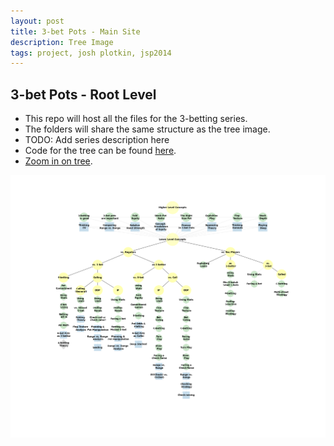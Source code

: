 ```yaml
---
layout: post
title: 3-bet Pots - Main Site
description: Tree Image
tags: project, josh plotkin, jsp2014
---
```


## 3-bet Pots - Root Level

* This repo will host all the files for the 3-betting series.
* The folders will share the same structure as the tree image.
* TODO: Add series description here
* Code for the tree can be found [here](http://nbviewer.ipython.org/github/joshplotkin/3BP/blob/master/Initial%20Tree/Tree%20Diagrams.ipynb).
* [Zoom in on tree](https://raw.githubusercontent.com/joshplotkin/3BP/master/Initial%20Tree/tree.png).


![Initial Tree](https://github.com/joshplotkin/3BP/blob/master/Initial%20Tree/tree.png)